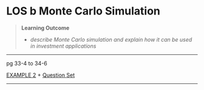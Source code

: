 # LOS b Monte Carlo Simulation

> **Learning Outcome**
> 
> - *describe Monte Carlo simulation and explain how it can be used in investment applications*

---

pg 33-4 to 34-6

[EXAMPLE 2](https://study.cfainstitute.org/app/cfa-program-level-i-for-august-2025#read/section/monte-carlo-simulation) + [Question Set](https://study.cfainstitute.org/app/cfa-program-level-i-for-august-2025#read/section/monte-carlo-simulation)

---
